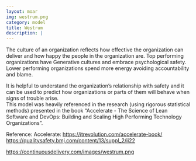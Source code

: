 ```yaml
---
layout: moar
img: westrum.png
category: model
title: Westrum
description: |
---
```

The culture of an organization reflects how effective the organization can deliver and how happy the people in the organization are. 
Top performing organizations have Generative cultures and embrace psychological safety.
Lower performing organizations spend more energy avoiding accountability and blame.

It is helpful to understand the organization’s relationship with safety and it can be used to predict how organizations or parts of them will behave when signs of trouble arise.  
This model was heavily referenced in the research (using rigorous statistical methods) presented in the book “Accelerate - The Science of Lean Software and DevOps: Building and Scaling High Performing Technology Organizations”.


Reference:
Accelerate: https://itrevolution.com/accelerate-book/
https://qualitysafety.bmj.com/content/13/suppl_2/ii22

https://continuousdelivery.com/images/westrum.png